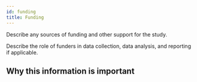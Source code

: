 ```yaml
---
id: funding
title: Funding
---
```


Describe any sources of funding and other support for the study.

Describe the role of funders in data collection, data analysis, and reporting if applicable.

## Why this information is important

<!-- #TODO -->
